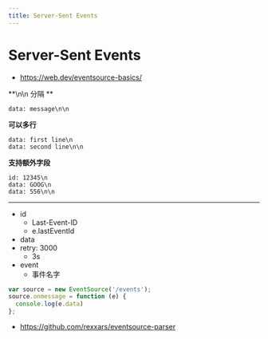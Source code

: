 ```yaml
---
title: Server-Sent Events
---
```


# Server-Sent Events

- https://web.dev/eventsource-basics/

**\n\n 分隔 **

```
data: message\n\n
```

**可以多行**

```
data: first line\n
data: second line\n\n
```

**支持额外字段**

```
id: 12345\n
data: GOOG\n
data: 556\n\n
```

---

- id
  - Last-Event-ID
  - e.lastEventId
- data
- retry: 3000
  - 3s
- event
  - 事件名字

```js
var source = new EventSource('/events');
source.onmessage = function (e) {
  console.log(e.data)
};
```

- https://github.com/rexxars/eventsource-parser
